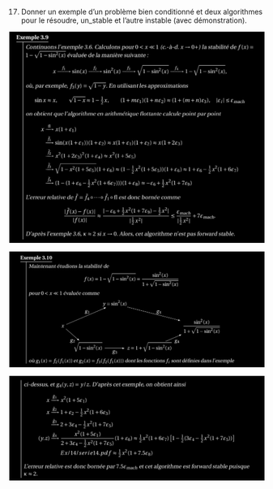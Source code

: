 17. Donner un exemple d’un problème bien conditionné et deux algorithmes pour le résoudre, un_stable et l’autre instable (avec démonstration).

![exempl_algo_stable_instable_1](../images/exempl_algo_stable_instable_1.png)

![exempl_algo_stable_instable_2](../images/exempl_algo_stable_instable_2.png)

![exempl_algo_stable_instable_3](../images/exempl_algo_stable_instable_3.png)
